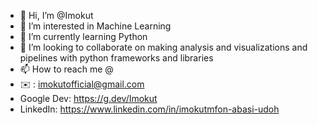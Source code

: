 - 👋 Hi, I’m @Imokut
- 👀 I’m interested in Machine Learning
- 🌱 I’m currently learning Python
- 💞️ I’m looking to collaborate on making analysis and visualizations and pipelines with python frameworks and libraries
- 📫 How to reach me @ 
- ✉️ : imokutofficial@gmail.com
- Google Dev: https://g.dev/Imokut
- LinkedIn: https://www.linkedin.com/in/imokutmfon-abasi-udoh
<!---
Imokut/Imokut is a ✨ special ✨ repository because its `README.md` (this file) appears on your GitHub profile.
You can click the Preview link to take a look at your changes.
--->
